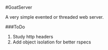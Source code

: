 #GoatServer

A very simple evented or threaded web server.


###ToDo

1. Study http headers
2. Add object isolation for better rspecs
